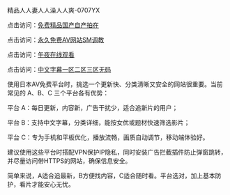 
精品人人妻人人澡人人爽-0707YX

点击访问：<a href="https://fdhf-454.pages.dev/">免费精品国产自产拍在</a>

点击访问：<a href="https://cfad.pages.dev/">永久免费AV网站SM调教</a>

点击访问：<a href="https://gda-c7m.pages.dev/">午夜在线观看</a>

点击访问：<a href="https://bered.pages.dev/">中文字幕一区二区三区无码</a>

使用日本AV免费平台时，挑选一个更新快、分类清晰又安全的网站很重要。当前常见的 A、B、C 三个平台各有优势：

平台 A：每日更新，内容新，广告干扰少，适合追新片的用户；

平台 B：支持中文字幕，分类详细，能按女优或题材快速筛选影片；

平台 C：专为手机和平板优化，播放流畅，画质自动调节，移动端体验好。

建议使用这些平台时搭配VPN保护IP隐私，同时安装广告拦截插件防止弹窗跳转，并尽量访问带HTTPS的网站，确保信息安全。

简单来说，A适合追最新，B方便找内容，C适合随时看。平台选对，加上基本防护，看片才能安心无忧。

<span style="display:none;">[Canonical link](https://github.com/mot20250707/so7 ）</span>
